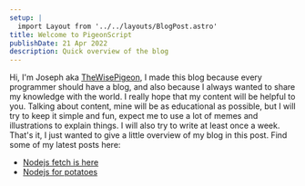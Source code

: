 ```yaml
---
setup: |
  import Layout from '../../layouts/BlogPost.astro'
title: Welcome to PigeonScript
publishDate: 21 Apr 2022
description: Quick overview of the blog
---
```


Hi, I'm Joseph aka [TheWisePigeon](https://github.com/TheWIsePigeon), I made this blog because every programmer should have a blog, and also because I always wanted to share my knowledge with the world. I really hope that my content will be helpful to you. Talking about content, mine will be as educational as possible, but I will try to keep it simple and fun, expect me to use a lot of memes and illustrations to explain things. I will also try to write at least once a week. That's it, I just wanted to give a little overview of my blog in this post. Find some of my latest posts here:

- [Nodejs fetch is here](/posts/node-fetch-is-here)
- [Nodejs for potatoes](/posts/nodejs-for-potatoes)
